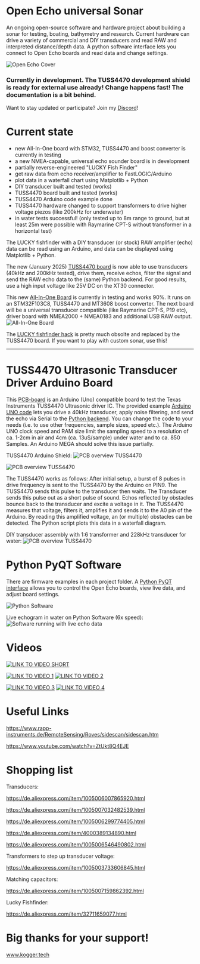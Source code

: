# Open Echo universal Sonar
An ongoing open-source software and hardware project about building a sonar for testing, boating, bathymetry and research.
Current hardware can drive a variety of commercial and DIY transducers and read RAW and interpreted distance/depth data. A python software interface lets you connect to Open Echo boards and read data and change settings.

<img alt="Open Echo Cover" src="documentation/images/cover.JPG">

### Currently in development. The TUSS4470 development shield is ready for external use already! Change happens fast! The documentation is a bit behind.

Want to stay updated or participate? Join my [Discord](https://discord.com/invite/rerCyqAcrw)!

# Current state
- new All-In-One board with STM32, TUSS4470 and boost converter is currently in testing
- a new NMEA-capable, universal echo sounder board is in development
- partially reverse-engineered "LUCKY Fish Finder"
- get raw data from echo receiver/amplifier to FastLOGIC/Arduino
- plot data in a waterfall chart using Matplotlib + Python
- DIY transducer built and tested (works)
- TUSS4470 board built and tested (works)
- TUSS4470 Arduino code example done
- TUSS4470 hardware changed to support transformers to drive higher voltage piezos (like 200kHz for underwater)
- in water tests successful! (only tested up to 8m range to ground, but at least 25m were possible with Raymarine CPT-S without transformer in a horizontal test)

The LUCKY fishfinder with a DIY transducer (or stock) RAW amplifier (echo) data can be read using an Arduino, and data can be displayed using Matplotlib + Python. 

The new (January 2025) [TUSS4470 board](TUSS4470_shield_002/) is now able to use transducers (40kHz and 200kHz tested), drive them, receive echos, filter the signal and send the RAW echo data to the (same) Python backend. For good results, use a high input voltage like 25V DC on the XT30 connector.


This new [All-In-One Board](development/TUSS4470_PCB_ECHO) is currently in testing and works 90%. It runs on an STM32F103C8, TUSS4470 and MT3608 boost converter. The next board will be a universal transducer compatible (like Raymarine CPT-S, P19 etc), driver board with NMEA2000 + NMEA0183 and additional USB RAW output.
<img alt="All-In-One Board" src="/documentation/images/all-in-one-x1.jpg">


The [LUCKY fishfinder hack](reverse_engineering/) is pretty much obsolte and replaced by the TUSS4470 board. If you want to play with custom sonar, use this!

--------
# TUSS4470 Ultrasonic Transducer Driver Arduino Board
This [PCB-board](TUSS4470_shield_002/TUSS4470_shield_hardware) is an Arduino (Uno) compatible board to test the Texas Instruments TUSS4470 Ultrasonic driver IC. The provided example [Arduino UNO code](TUSS4470_shield_002/TUSS4470_arduino/TUSS4470_shield/TUSS4470_shield.ino) lets you drive a 40kHz transducer, apply noise filtering, and send the echo via Serial to the [Python backend](TUSS4470_shield_002/live_waterfall_python/live_waterfall.py). You can change the code to your needs (i.e. to use other frequencies, sample sizes, speed etc.). The Arduino UNO clock speed and RAM size limit the sampling speed to a resolution of ca. 1-2cm in air and 4cm (ca. 13uS/sample) under water and to ca. 850 Samples. An Arduino MEGA should solve this issue partially.



TUSS4470 Arduino Shield:
<img alt="PCB overview TUSS4470" src="/TUSS4470_shield_002/TUSS4470_shield_hardware/images/top.jpg">

<img alt="PCB overview TUSS4470" src="/TUSS4470_shield_002/TUSS4470_shield_hardware/images/whole_setup.jpg">




The TUSS4470 works as follows:
After initial setup, a burst of 8 pulses in drive frequency is sent to the TUSS4470 by the Arduino on PIN9. The TUSS4470 sends this pulse to the transducer then waits. The Transducer sends this pulse out as a short pulse of sound. Echos reflected by obstacles bounce back to the transducer and excite a voltage in it. The TUSS4470 measures that voltage, filters it, amplifies it and sends it to the A0 pin of the Arduino. By reading this amplified voltage, an (or multiple) obstacles can be detected. The Python script plots this data in a waterfall diagram.

DIY transducer assembly with 1:6 transformer and 228kHz transducer for water:
<img alt="PCB overview TUSS4470" src="/documentation/images/transducer_assembly.JPG">

# Python PyQT Software
There are firmware examples in each project folder. 
A [Python PyQT interface](/TUSS4470_shield_002/live_waterfall_python/live_waterfall_settings.py) allows you to control the Open Echo boards, view live data, and adjust board settings.

<img alt="Python Software" src="documentation/images/open_echo_python.png">

Live echogram in water on Python Software (6x speed):
<img alt="Software running with live echo data" src="documentation/images/echogram_fast.gif">

# Videos


[![LINK TO VIDEO SHORT](https://img.youtube.com/vi/Bm1mXpAOkp4/0.jpg)](https://www.youtube.com/watch?v=Bm1mXpAOkp4)

[![LINK TO VIDEO 1](https://img.youtube.com/vi/msbLVsY8xhQ/0.jpg)](https://www.youtube.com/watch?v=msbLVsY8xhQ)
[![LINK TO VIDEO 2](https://img.youtube.com/vi/eJ8jVEQSx_Y/0.jpg)](https://www.youtube.com/watch?v=eJ8jVEQSx_Y)

[![LINK TO VIDEO 3](https://img.youtube.com/vi/Bxh3rWd5RZk/0.jpg)](https://www.youtube.com/watch?v=Bxh3rWd5RZk)
[![LINK TO VIDEO 4](https://img.youtube.com/vi/UDYWQIizN7A/0.jpg)](https://www.youtube.com/watch?v=UDYWQIizN7A)

# Useful Links
https://www.rapp-instruments.de/RemoteSensing/Roves/sidescan/sidescan.htm 

https://www.youtube.com/watch?v=ZtUkt8Q4EJE

# Shopping list
 Transducers: 
 
 https://de.aliexpress.com/item/1005006007865920.html
 
 https://de.aliexpress.com/item/1005007032482539.html
 
 https://de.aliexpress.com/item/1005006299774405.html
 
 https://de.aliexpress.com/item/4000389134890.html
 
 https://de.aliexpress.com/item/1005006546490802.html

 Transformers to step up transducer voltage:
 
 https://de.aliexpress.com/item/1005003733606845.html

 Matching capacitors:
 
 https://de.aliexpress.com/item/1005007159862392.html
 
 Lucky Fishfinder: 
 
 https://de.aliexpress.com/item/32711659077.html


 # Big thanks for your support!
 www.kogger.tech


